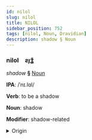 ```yaml
---
id: nilol
slug: nilol
title: NILOL
sidebar_position: 752
tags: [nilol, Noun, Dravidian]
description: shadow § Noun
---
```


### nilol&emsp;<span kind="abugida">ƨȷʓ͊</span>

*shadow* **§** [Noun](../../tags/Noun)

**IPA**: /ˈnɪ.lɑl/

**Verb**: to be a shadow

**Noun**: shadow

**Modifier**: shadow-related

<details>
    <summary>Origin</summary>
    Tamil நிழல் niḻal /n̪ɪɻɐl/<br/>
    <em>Dravidian Language Family</em>
</details>